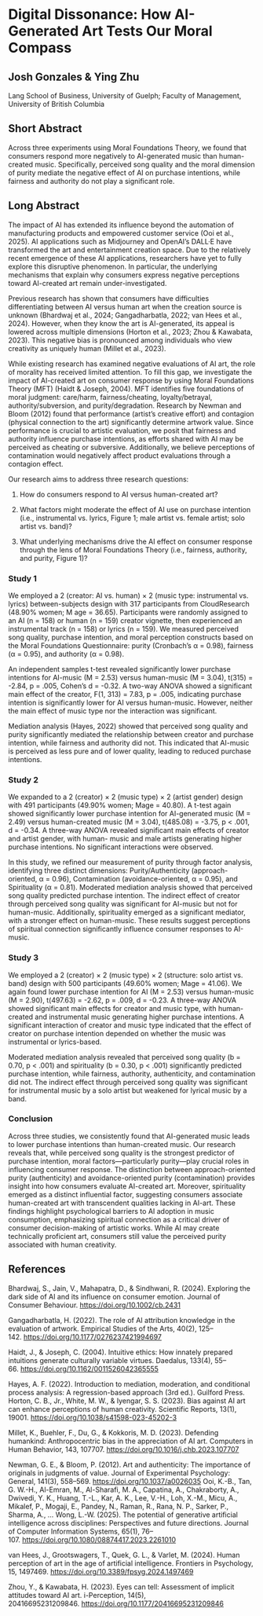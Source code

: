# Digital Dissonance: How AI-Generated Art Tests Our Moral Compass
## Josh Gonzales & Ying Zhu
Lang School of Business, University of Guelph; Faculty of Management, University of British Columbia 

## Short Abstract
Across three experiments using Moral Foundations Theory, we found that consumers respond more negatively to AI-generated music than human-created music. Specifically, perceived song quality and the moral dimension of purity mediate the negative effect of AI on purchase intentions, while fairness and authority do not play a significant role.

## Long Abstract

The impact of AI has extended its influence beyond the automation of manufacturing products and empowered customer service (Ooi et al., 2025). AI applications such as Midjourney and OpenAI’s DALL·E have transformed the art and entertainment creation space. Due to the relatively recent emergence of these AI applications, researchers have yet to fully explore this disruptive phenomenon. In particular, the underlying mechanisms that explain why consumers express negative perceptions toward AI-created art remain under-investigated. 

Previous research has shown that consumers have difficulties differentiating between AI versus human art when the creation source is unknown (Bhardwaj et al., 2024; Gangadharbatla, 2022; van Hees et al., 2024). However, when they know the art is AI-generated, its appeal is lowered across multiple dimensions (Horton et al., 2023; Zhou & Kawabata, 2023). This negative bias is pronounced among individuals who view creativity as uniquely human (Millet et al., 2023). 

While existing research has examined negative evaluations of AI art, the role of morality has received limited attention. To fill this gap, we investigate the impact of AI-created art on consumer response by using Moral Foundations Theory (MFT) (Haidt & Joseph, 2004). MFT identifies five foundations of moral judgment: care/harm, fairness/cheating, loyalty/betrayal, authority/subversion, and purity/degradation. Research by Newman and Bloom (2012) found that performance (artist’s creative effort) and contagion (physical connection to the art) significantly determine artwork value. Since performance is crucial to artistic evaluation, we posit that fairness and authority influence purchase intentions, as efforts shared with AI may be perceived as cheating or subversive. Additionally, we believe perceptions of contamination would negatively affect product evaluations through a contagion effect.

Our research aims to address three research questions: 

1. How do consumers respond to AI versus human-created art?

2. What factors might moderate the effect of AI use on purchase intention (i.e., instrumental vs. lyrics, Figure 1; male artist vs. female artist; solo artist vs. band)?

3. What underlying mechanisms drive the AI effect on consumer response through the lens of Moral Foundations Theory (i.e., fairness, authority, and purity, Figure 1)? 

### Study 1

We employed a 2 (creator: AI vs. human) × 2 (music type: instrumental vs. lyrics) between-subjects design with 317 participants from CloudResearch (48.90% women; M age = 36.65). Participants were randomly assigned to an AI (n = 158) or human (n = 159) creator vignette, then experienced an instrumental track (n = 158) or lyrics (n = 159). We measured perceived song quality, purchase intention, and moral perception constructs based on the Moral Foundations Questionnaire: purity (Cronbach’s α = 0.98), fairness (α = 0.95), and authority (α = 0.98). 

An independent samples t-test revealed significantly lower purchase intentions for AI-music (M = 2.53) versus human-music (M = 3.04), t(315) = -2.84, p = .005, Cohen’s d = -0.32. A two-way ANOVA showed a significant main effect of the creator, F(1, 313) = 7.83, p = .005, indicating purchase intention is significantly lower for AI versus human-music. However, neither the main effect of music type nor the interaction was significant.

Mediation analysis (Hayes, 2022) showed that perceived song quality and purity significantly mediated the relationship between creator and purchase intention, while fairness and authority did not. This indicated that AI-music is perceived as less pure and of lower quality, leading to reduced purchase intentions.

### Study 2 

We expanded to a 2 (creator) × 2 (music type) × 2 (artist gender) design with 491 participants (49.90% women; Mage = 40.80). A t-test again showed significantly lower purchase intention for AI-generated music (M = 2.49) versus human-created music (M = 3.04), t(485.08) = -3.75, p < .001, d = -0.34. A three-way ANOVA revealed significant main effects of creator and artist gender, with human- music and male artists generating higher purchase intentions. No significant interactions were observed.

In this study, we refined our measurement of purity through factor analysis, identifying three distinct dimensions: Purity/Authenticity (approach-oriented, α = 0.96), Contamination (avoidance-oriented, α = 0.95), and Spirituality (α = 0.81). Moderated mediation analysis showed that perceived song quality predicted purchase intention. The indirect effect of creator through perceived song quality was significant for AI-music but not for human-music. Additionally, spirituality emerged as a significant mediator, with a stronger effect on human-music. These results suggest perceptions of spiritual connection significantly influence consumer responses to AI-music.

### Study 3 

We employed a 2 (creator) × 2 (music type) × 2 (structure: solo artist vs. band) design with 500 participants (49.60% women; Mage = 41.06). We again found lower purchase intention for AI (M = 2.53) versus human-music (M = 2.90), t(497.63) = -2.62, p = .009, d = -0.23. A three-way ANOVA showed significant main effects for creator and music type, with human-created and instrumental music generating higher purchase intentions. A significant interaction of creator and music type indicated that the effect of creator on purchase intention depended on whether the music was instrumental or lyrics-based.

Moderated mediation analysis revealed that perceived song quality (b = 0.70, p < .001) and spirituality (b = 0.30, p < .001) significantly predicted purchase intention, while fairness, authority, authenticity, and contamination did not. The indirect effect through perceived song quality was significant for instrumental music by a solo artist but weakened for lyrical music by a band.

### Conclusion 

Across three studies, we consistently found that AI-generated music leads to lower purchase intentions than human-created music. Our research reveals that, while perceived song quality is the strongest predictor of purchase intention, moral factors—particularly purity—play crucial roles in influencing consumer response. The distinction between approach-oriented purity (authenticity) and avoidance-oriented purity (contamination) provides insight into how consumers evaluate AI-created art. Moreover, spirituality emerged as a distinct influential factor, suggesting consumers associate human-created art with transcendent qualities lacking in AI-art. These findings highlight psychological barriers to AI adoption in music consumption, emphasizing spiritual connection as a critical driver of consumer decision-making of artistic works. While AI may create technically proficient art, consumers still value the perceived purity associated with human creativity.
 
## References

Bhardwaj, S., Jain, V., Mahapatra, D., & Sindhwani, R. (2024). Exploring the dark side of AI and its influence on consumer emotion. Journal of Consumer Behaviour. https://doi.org/10.1002/cb.2431

Gangadharbatla, H. (2022). The role of AI attribution knowledge in the evaluation of artwork. Empirical Studies of the Arts, 40(2), 125–142. https://doi.org/10.1177/0276237421994697

Haidt, J., & Joseph, C. (2004). Intuitive ethics: How innately prepared intuitions generate culturally variable virtues. Daedalus, 133(4), 55–66. https://doi.org/10.1162/0011526042365555

Hayes, A. F. (2022). Introduction to mediation, moderation, and conditional process analysis: A regression-based approach (3rd ed.). Guilford Press.
Horton, C. B., Jr., White, M. W., & Iyengar, S. S. (2023). Bias against AI art can enhance perceptions of human creativity. Scientific Reports, 13(1), 19001. https://doi.org/10.1038/s41598-023-45202-3

Millet, K., Buehler, F., Du, G., & Kokkoris, M. D. (2023). Defending humankind: Anthropocentric bias in the appreciation of AI art. Computers in Human Behavior, 143, 107707. https://doi.org/10.1016/j.chb.2023.107707

Newman, G. E., & Bloom, P. (2012). Art and authenticity: The importance of originals in judgments of value. Journal of Experimental Psychology: General, 141(3), 558–569. https://doi.org/10.1037/a0026035
Ooi, K.-B., Tan, G. W.-H., Al-Emran, M., Al-Sharafi, M. A., Capatina, A., Chakraborty, A., Dwivedi, Y. K., Huang, T.-L., Kar, A. K., Lee, V.-H., Loh, X.-M., Micu, A., Mikalef, P., Mogaji, E., Pandey, N., Raman, R., Rana, N. P., Sarker, P., Sharma, A., … Wong, L.-W. (2025). The potential of generative artificial intelligence across disciplines: Perspectives and future directions. Journal of Computer Information Systems, 65(1), 76–107. https://doi.org/10.1080/08874417.2023.2261010

van Hees, J., Grootswagers, T., Quek, G. L., & Varlet, M. (2024). Human perception of art in the age of artificial intelligence. Frontiers in Psychology, 15, 1497469. https://doi.org/10.3389/fpsyg.2024.1497469

Zhou, Y., & Kawabata, H. (2023). Eyes can tell: Assessment of implicit attitudes toward AI art. i-Perception, 14(5), 20416695231209846. https://doi.org/10.1177/20416695231209846
